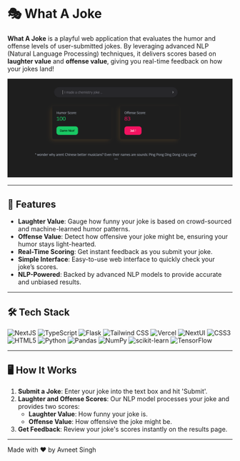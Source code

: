 # 🎭 What A Joke

**What A Joke** is a playful web application that evaluates the humor and offense levels of user-submitted jokes. By leveraging advanced NLP (Natural Language Processing) techniques, it delivers scores based on **laughter value** and **offense value**, giving you real-time feedback on how your jokes land!

![What A Joke Banner](./banner.png)

---

## 🚀 Features

- **Laughter Value**: Gauge how funny your joke is based on crowd-sourced and machine-learned humor patterns.
- **Offense Value**: Detect how offensive your joke might be, ensuring your humor stays light-hearted.
- **Real-Time Scoring**: Get instant feedback as you submit your joke.
- **Simple Interface**: Easy-to-use web interface to quickly check your joke’s scores.
- **NLP-Powered**: Backed by advanced NLP models to provide accurate and unbiased results.

---

## 🛠️ Tech Stack
![NextJS](https://img.shields.io/badge/NextJS-black?style=for-the-badge&logo=Next.js&logoColor=white&color=black)
![TypeScript](https://img.shields.io/badge/Typescript-b?style=for-the-badge&logo=typescript&logoColor=white&color=3178C6)
![Flask](https://img.shields.io/badge/flask-adcad?style=for-the-badge&logo=flask&logoColor=%23000000&labelColor=white&color=white)
![Tailwind CSS](https://img.shields.io/badge/Tailwind-b?style=for-the-badge&logo=tailwindcss&logoColor=black&color=06B6D4)
![Vercel](https://img.shields.io/badge/vercel-%23000000.svg?style=for-the-badge&logo=vercel&logoColor=white)
![NextUI](https://img.shields.io/badge/NextUI-black?style=for-the-badge&logo=nextui&logoColor=black&color=CCFFFF)
![CSS3](https://img.shields.io/badge/css3-%231572B6.svg?style=for-the-badge&logo=css3&logoColor=white)
![HTML5](https://img.shields.io/badge/html5-%23E34F26.svg?style=for-the-badge&logo=html5&logoColor=white)
![Python](https://img.shields.io/badge/python-3670A0?style=for-the-badge&logo=python&logoColor=ffdd54)
![Pandas](https://img.shields.io/badge/pandas-%23150458.svg?style=for-the-badge&logo=pandas&logoColor=white)
![NumPy](https://img.shields.io/badge/numpy-%23013243.svg?style=for-the-badge&logo=numpy&logoColor=white)
![scikit-learn](https://img.shields.io/badge/scikit--learn-%23F7931E.svg?style=for-the-badge&logo=scikit-learn&logoColor=white)
![TensorFlow](https://img.shields.io/badge/TensorFlow-%23FF6F00.svg?style=for-the-badge&logo=TensorFlow&logoColor=white)

---

## 🖥️ How It Works

1. **Submit a Joke**: Enter your joke into the text box and hit 'Submit'.
2. **Laughter and Offense Scores**: Our NLP model processes your joke and provides two scores:
   - **Laughter Value**: How funny your joke is.
   - **Offense Value**: How offensive the joke might be.
3. **Get Feedback**: Review your joke's scores instantly on the results page.

---

Made with ❤️ by Avneet Singh
